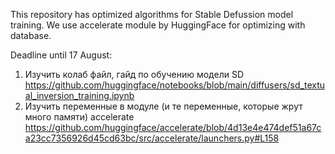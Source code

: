 This repository has optimized algorithms for Stable Defussion model training.
We use accelerate module by HuggingFace for optimizing with database.

Deadline until 17 August:

1. Изучить колаб файл, гайд по обучению модели SD https://github.com/huggingface/notebooks/blob/main/diffusers/sd_textual_inversion_training.ipynb
2. Изучить переменные в модуле (и те переменные, которые жрут много памяти) accelerate https://github.com/huggingface/accelerate/blob/4d13e4e474def51a67ca23cc7356926d45cd63bc/src/accelerate/launchers.py#L158
